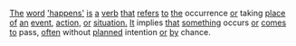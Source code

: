 [The](./the.md) [word](./word.md) ['happens'](./happens.md) [is](./is.md) [a](./a.md) [verb](./verb.md) [that](./that.md) [refers](./refers.md) [to](./to.md) [the](./the.md) occurrence [or](./or.md) taking [place](./place.md) [of](./of.md) [an](./an.md) [event,](./event.md) [action,](./action.md) [or](./or.md) [situation.](./situation.md) [It](./it.md) implies [that](./that.md) [something](./something.md) occurs [or](./or.md) [comes](./comes.md) [to](./to.md) pass, [often](./often.md) without [planned](./planned.md) intention [or](./or.md) [by](./by.md) chance.